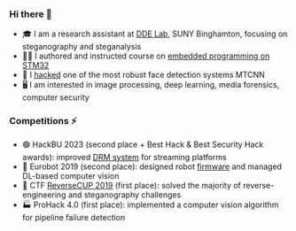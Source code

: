 ### Hi there 👋

- 🎓 I am a research assistant at [DDE Lab](https://dde.binghamton.edu/), SUNY Binghamton, focusing on steganography and steganalysis
- 👨‍🏫 I authored and instructed course on [embedded programming on STM32](https://github.com/edosedgar/stm32f0_ARM)
- 👊 I [hacked](https://github.com/edosedgar/mtcnnattack) one of the most robust face detection systems MTCNN
- 🖥️ I am interested in image processing, deep learning, media forensics, computer security

### Competitions ⚡
- 🟢 HackBU 2023 (second place + Best Hack & Best Security Hack awards): improved [DRM system](https://devpost.com/software/drm-on-steroids) for streaming platforms
- 🤖 Eurobot 2019 (second place): designed robot [firmware](https://github.com/edosedgar/eurobot2019) and managed DL-based computer vision
- 🤙 CTF [ReverseCUP 2019](http://cup19.reverseboom.club/sb.asp) (first place): solved the majority of reverse-engineering and steganography challenges
- 🏭 ProHack 4.0 (first place): implemented a computer vision algorithm for pipeline failure detection
